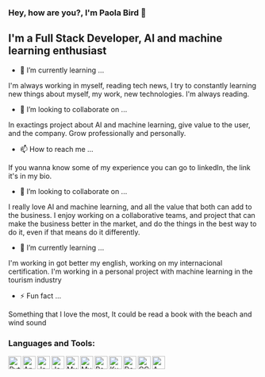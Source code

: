 ### Hey, how are you?, I'm Paola Bird 🦅

## I'm a Full Stack Developer, AI and machine learning enthusiast

- 🌱 I’m currently learning ...

I'm always working in myself, reading tech news, I try to constantly learning new things about myself, my work, new technologies. I'm always reading. 

- 👯 I’m looking to collaborate on ...

In exactings project about AI and machine learning, give value to the user, and the company. Grow professionally and personally.

- 📫 How to reach me ...

If you wanna know some of my experience you can go to linkedIn, the link it's in my bio.

- 👯 I’m looking to collaborate on  ...

I really love AI and machine learning, and all the value that both can add to the business. I enjoy working on a collaborative teams, and project that can make the business better in the market, and do the things in the best way to do it, even if that means do it differently.

- 🌱 I’m currently learning ...

I'm working in got better my english, working on my internacional certification.
I'm working in a personal project with machine learning in the tourism industry

- ⚡ Fun fact ...

Something that I love the most, It could be read a book with the beach and wind sound

### Languages and Tools:

<img align="left" alt="Python" width="26px" src="https://img.icons8.com/color/344/python.png" />
<img align="left" alt="Angular" width="26px" src="https://img.icons8.com/color/344/angularjs" />
<img align="left" alt="JavaScript" width="26px" src="https://img.icons8.com/color/344/javascript--v1.png" />
<img align="left" alt="Java" width="26px" src="https://img.icons8.com/color/344/java-coffee-cup-logo--v1.png" />
<img align="left" alt="MySQL" width="26px" src="https://img.icons8.com/color/344/mysql-logo.png" />
<img align="left" alt="MySQL" width="26px" src="https://img.icons8.com/color/344/mongodb.png" />
<img align="left" alt="PostgreSQL" width="26px" src="https://img.icons8.com/color/344/postgreesql.png" />
<img align="left" alt="Kubernetes" width="26px" src="https://img.icons8.com/color/344/kubernetes.png" />
<img align="left" alt="Docker" width="26px" src="https://img.icons8.com/fluency/344/docker.png" />
<img align="left" alt="GCP" width="26px" src="https://img.icons8.com/color/344/google-cloud.png" />
<img align="left" alt="AWS" width="26px" src="https://img.icons8.com/color/344/amazon-web-services.png" />
